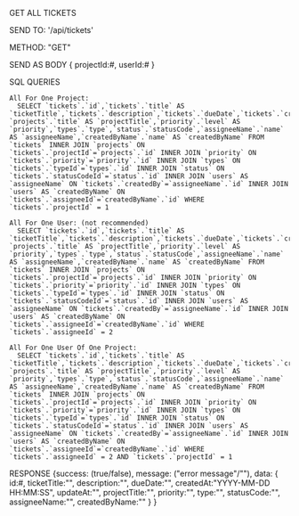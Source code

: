 GET ALL TICKETS

  SEND TO:
    '/api/tickets'
    
  METHOD:
    "GET"
    
  SEND AS BODY
    {
      projectId:#,
      userId:#
    }
  
  
  SQL QUERIES
  
    All For One Project:
      SELECT `tickets`.`id`,`tickets`.`title` AS `ticketTitle`,`tickets`.`description`,`tickets`.`dueDate`,`tickets`.`createdAt`,`tickets`.`updateAt`, `projects`.`title` AS `projectTitle`,`priority`.`level` AS `priority`,`types`.`type`,`status`.`statusCode`,`assigneeName`.`name` AS `assigneeName`,`createdByName`.`name` AS `createdByName` FROM `tickets` INNER JOIN `projects` ON `tickets`.`projectId`=`projects`.`id` INNER JOIN `priority` ON `tickets`.`priority`=`priority`.`id` INNER JOIN `types` ON `tickets`.`typeId`=`types`.`id` INNER JOIN `status` ON `tickets`.`statusCodeId`=`status`.`id` INNER JOIN `users` AS `assigneeName` ON `tickets`.`createdBy`=`assigneeName`.`id` INNER JOIN `users` AS `createdByName` ON `tickets`.`assigneeId`=`createdByName`.`id` WHERE `tickets`.`projectId` = 1
    
    All For One User: (not recommended)
      SELECT `tickets`.`id`,`tickets`.`title` AS `ticketTitle`,`tickets`.`description`,`tickets`.`dueDate`,`tickets`.`createdAt`,`tickets`.`updateAt`, `projects`.`title` AS `projectTitle`,`priority`.`level` AS `priority`,`types`.`type`,`status`.`statusCode`,`assigneeName`.`name` AS `assigneeName`,`createdByName`.`name` AS `createdByName` FROM `tickets` INNER JOIN `projects` ON `tickets`.`projectId`=`projects`.`id` INNER JOIN `priority` ON `tickets`.`priority`=`priority`.`id` INNER JOIN `types` ON `tickets`.`typeId`=`types`.`id` INNER JOIN `status` ON `tickets`.`statusCodeId`=`status`.`id` INNER JOIN `users` AS `assigneeName` ON `tickets`.`createdBy`=`assigneeName`.`id` INNER JOIN `users` AS `createdByName` ON `tickets`.`assigneeId`=`createdByName`.`id` WHERE `tickets`.`assigneeId` = 2
    
    All For One User Of One Project:
      SELECT `tickets`.`id`,`tickets`.`title` AS `ticketTitle`,`tickets`.`description`,`tickets`.`dueDate`,`tickets`.`createdAt`,`tickets`.`updateAt`, `projects`.`title` AS `projectTitle`,`priority`.`level` AS `priority`,`types`.`type`,`status`.`statusCode`,`assigneeName`.`name` AS `assigneeName`,`createdByName`.`name` AS `createdByName` FROM `tickets` INNER JOIN `projects` ON `tickets`.`projectId`=`projects`.`id` INNER JOIN `priority` ON `tickets`.`priority`=`priority`.`id` INNER JOIN `types` ON `tickets`.`typeId`=`types`.`id` INNER JOIN `status` ON `tickets`.`statusCodeId`=`status`.`id` INNER JOIN `users` AS `assigneeName` ON `tickets`.`createdBy`=`assigneeName`.`id` INNER JOIN `users` AS `createdByName` ON `tickets`.`assigneeId`=`createdByName`.`id` WHERE `tickets`.`assigneeId` = 2 AND `tickets`.`projectId` = 1

    
  RESPONSE
    {success: 
      (true/false), 
     message: 
      ("error message"/""), 
     data:
      {
         id:#, 
         ticketTitle:"",
         description:"",
         dueDate:"",
         createdAt:"YYYY-MM-DD HH:MM:SS",
         updateAt:"",
         projectTitle:"",
         priority:"",
         type:"",
         statusCode:"",
         assigneeName:"",
         createdByName:""
        } 
       }
